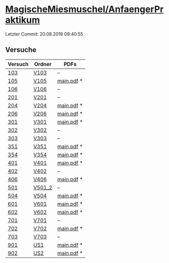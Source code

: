 # [MagischeMiesmuschel/AnfaengerPraktikum](https://github.com/MagischeMiesmuschel/AnfaengerPraktikum)

Letzter Commit: 20.08.2018 09:40:55

## Versuche

|        Versuch         |                                        Ordner                                        |                                                                                    PDFs                                                                                     |
|------------------------|--------------------------------------------------------------------------------------|-----------------------------------------------------------------------------------------------------------------------------------------------------------------------------|
|[103](../../versuch/103)|[V103](https://github.com/MagischeMiesmuschel/AnfaengerPraktikum/tree/master/V103)    |–                                                                                                                                                                            |
|[105](../../versuch/105)|[V105](https://github.com/MagischeMiesmuschel/AnfaengerPraktikum/tree/master/V105)    |[main.pdf](https://docs.google.com/viewer?url=https://raw.githubusercontent.com/NicoWeio/awesome-ap-pdfs/main/MagischeMiesmuschel%E2%88%95AnfaengerPraktikum/105/main.pdf) \*|
|[106](../../versuch/106)|[V106](https://github.com/MagischeMiesmuschel/AnfaengerPraktikum/tree/master/V106)    |–                                                                                                                                                                            |
|[201](../../versuch/201)|[V201](https://github.com/MagischeMiesmuschel/AnfaengerPraktikum/tree/master/V201)    |–                                                                                                                                                                            |
|[204](../../versuch/204)|[V204](https://github.com/MagischeMiesmuschel/AnfaengerPraktikum/tree/master/V204)    |[main.pdf](https://docs.google.com/viewer?url=https://raw.githubusercontent.com/NicoWeio/awesome-ap-pdfs/main/MagischeMiesmuschel%E2%88%95AnfaengerPraktikum/204/main.pdf) \*|
|[206](../../versuch/206)|[V206](https://github.com/MagischeMiesmuschel/AnfaengerPraktikum/tree/master/V206)    |[main.pdf](https://docs.google.com/viewer?url=https://raw.githubusercontent.com/NicoWeio/awesome-ap-pdfs/main/MagischeMiesmuschel%E2%88%95AnfaengerPraktikum/206/main.pdf) \*|
|[301](../../versuch/301)|[V301](https://github.com/MagischeMiesmuschel/AnfaengerPraktikum/tree/master/V301)    |[main.pdf](https://docs.google.com/viewer?url=https://raw.githubusercontent.com/NicoWeio/awesome-ap-pdfs/main/MagischeMiesmuschel%E2%88%95AnfaengerPraktikum/301/main.pdf) \*|
|[302](../../versuch/302)|[V302](https://github.com/MagischeMiesmuschel/AnfaengerPraktikum/tree/master/V302)    |–                                                                                                                                                                            |
|[303](../../versuch/303)|[V303](https://github.com/MagischeMiesmuschel/AnfaengerPraktikum/tree/master/V303)    |–                                                                                                                                                                            |
|[351](../../versuch/351)|[V351](https://github.com/MagischeMiesmuschel/AnfaengerPraktikum/tree/master/V351)    |[main.pdf](https://docs.google.com/viewer?url=https://raw.githubusercontent.com/NicoWeio/awesome-ap-pdfs/main/MagischeMiesmuschel%E2%88%95AnfaengerPraktikum/351/main.pdf) \*|
|[354](../../versuch/354)|[V354](https://github.com/MagischeMiesmuschel/AnfaengerPraktikum/tree/master/V354)    |[main.pdf](https://docs.google.com/viewer?url=https://raw.githubusercontent.com/NicoWeio/awesome-ap-pdfs/main/MagischeMiesmuschel%E2%88%95AnfaengerPraktikum/354/main.pdf) \*|
|[401](../../versuch/401)|[V401](https://github.com/MagischeMiesmuschel/AnfaengerPraktikum/tree/master/V401)    |[main.pdf](https://docs.google.com/viewer?url=https://raw.githubusercontent.com/NicoWeio/awesome-ap-pdfs/main/MagischeMiesmuschel%E2%88%95AnfaengerPraktikum/401/main.pdf) \*|
|[402](../../versuch/402)|[V402](https://github.com/MagischeMiesmuschel/AnfaengerPraktikum/tree/master/V402)    |–                                                                                                                                                                            |
|[406](../../versuch/406)|[V406](https://github.com/MagischeMiesmuschel/AnfaengerPraktikum/tree/master/V406)    |[main.pdf](https://docs.google.com/viewer?url=https://raw.githubusercontent.com/NicoWeio/awesome-ap-pdfs/main/MagischeMiesmuschel%E2%88%95AnfaengerPraktikum/406/main.pdf) \*|
|[501](../../versuch/501)|[V501_2](https://github.com/MagischeMiesmuschel/AnfaengerPraktikum/tree/master/V501_2)|–                                                                                                                                                                            |
|[504](../../versuch/504)|[V504](https://github.com/MagischeMiesmuschel/AnfaengerPraktikum/tree/master/V504)    |[main.pdf](https://docs.google.com/viewer?url=https://raw.githubusercontent.com/NicoWeio/awesome-ap-pdfs/main/MagischeMiesmuschel%E2%88%95AnfaengerPraktikum/504/main.pdf) \*|
|[601](../../versuch/601)|[V601](https://github.com/MagischeMiesmuschel/AnfaengerPraktikum/tree/master/V601)    |[main.pdf](https://docs.google.com/viewer?url=https://raw.githubusercontent.com/NicoWeio/awesome-ap-pdfs/main/MagischeMiesmuschel%E2%88%95AnfaengerPraktikum/601/main.pdf) \*|
|[602](../../versuch/602)|[V602](https://github.com/MagischeMiesmuschel/AnfaengerPraktikum/tree/master/V602)    |[main.pdf](https://docs.google.com/viewer?url=https://raw.githubusercontent.com/NicoWeio/awesome-ap-pdfs/main/MagischeMiesmuschel%E2%88%95AnfaengerPraktikum/602/main.pdf) \*|
|[701](../../versuch/701)|[V701](https://github.com/MagischeMiesmuschel/AnfaengerPraktikum/tree/master/V701)    |–                                                                                                                                                                            |
|[702](../../versuch/702)|[V702](https://github.com/MagischeMiesmuschel/AnfaengerPraktikum/tree/master/V702)    |[main.pdf](https://docs.google.com/viewer?url=https://raw.githubusercontent.com/NicoWeio/awesome-ap-pdfs/main/MagischeMiesmuschel%E2%88%95AnfaengerPraktikum/702/main.pdf) \*|
|[703](../../versuch/703)|[V703](https://github.com/MagischeMiesmuschel/AnfaengerPraktikum/tree/master/V703)    |–                                                                                                                                                                            |
|[901](../../versuch/901)|[US1](https://github.com/MagischeMiesmuschel/AnfaengerPraktikum/tree/master/US1)      |[main.pdf](https://docs.google.com/viewer?url=https://raw.githubusercontent.com/NicoWeio/awesome-ap-pdfs/main/MagischeMiesmuschel%E2%88%95AnfaengerPraktikum/901/main.pdf) \*|
|[902](../../versuch/902)|[US2](https://github.com/MagischeMiesmuschel/AnfaengerPraktikum/tree/master/US2)      |[main.pdf](https://docs.google.com/viewer?url=https://raw.githubusercontent.com/NicoWeio/awesome-ap-pdfs/main/MagischeMiesmuschel%E2%88%95AnfaengerPraktikum/902/main.pdf) \*|
